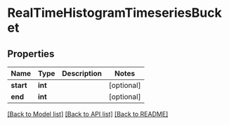 # RealTimeHistogramTimeseriesBucket

## Properties
Name | Type | Description | Notes
------------ | ------------- | ------------- | -------------
**start** | **int** |  | [optional]
**end** | **int** |  | [optional]

[[Back to Model list]](../README.md#documentation-for-models) [[Back to API list]](../README.md#documentation-for-api-endpoints) [[Back to README]](../README.md)


